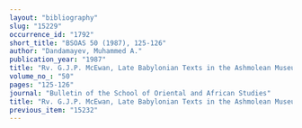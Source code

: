 ```yaml
---
layout: "bibliography"
slug: "15229"
occurrence_id: "1792"
short_title: "BSOAS 50 (1987), 125-126"
author: "Dandamayev, Muhammed A."
publication_year: "1987"
title: "Rv. G.J.P. McEwan, Late Babylonian Texts in the Ashmolean Museum (OECT X, 1984)"
volume_no_: "50"
pages: "125-126"
journal: "Bulletin of the School of Oriental and African Studies"
title: "Rv. G.J.P. McEwan, Late Babylonian Texts in the Ashmolean Museum (OECT X, 1984)"
previous_item: "15232"
---
```

